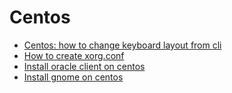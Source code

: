 # Centos
- [Centos: how to change keyboard layout from cli](./linux-unix/centos/centos-how-to-change-keyboard-layout-from-cli.md)
- [How to create xorg.conf](./linux-unix/centos/how-to-create-xorg-conf.md)
- [Install oracle client on centos](./linux-unix/centos/install-oracle-client-on-centos.md)
- [Install gnome on centos](./linux-unix/centos/install-gnome-on-centos.md)
